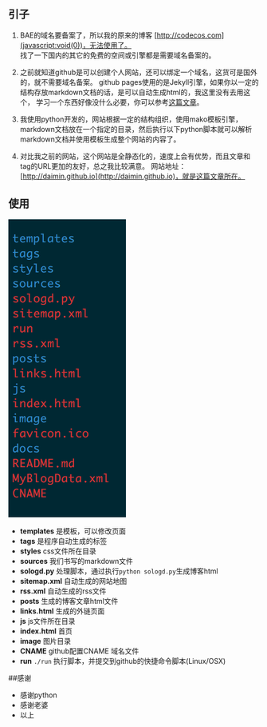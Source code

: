 ## 引子
1. BAE的域名要备案了，所以我的原来的博客 [http://codecos.com](javascript:void(0))，无法使用了。  
找了一下国内的其它的免费的空间或引擎都是需要域名备案的。

2. 之前就知道github是可以创建个人网站，还可以绑定一个域名，这货可是国外的，就不需要域名备案。
github pages使用的是Jekyll引擎，如果你以一定的结构存放markdown文档的话，是可以自动生成html的，我这里没有去用这个，
学习一个东西好像没什么必要，你可以参考[这篇文章](http://www.ruanyifeng.com/blog/2012/08/blogging_with_jekyll.html)。

3. 我使用python开发的，网站根据一定的结构组织，使用mako模板引擎，markdown文档放在一个指定的目录，然后执行以下python脚本就可以解析markdown文档并使用模板生成整个网站的内容了。

4. 对比我之前的网站，这个网站是全静态化的，速度上会有优势，而且文章和tag的URL更加的友好，总之我比较满意。
网站地址：[http://daimin.github.io](http://daimin.github.io)，就是这篇文章所在。

## 使用
  
  ![](image/QQ20160927-0@2x.png)

  * **templates** 是模板，可以修改页面
  * **tags** 是程序自动生成的标签
  * **styles** css文件所在目录
  * **sources** 我们书写的markdown文件
  * **sologd.py** 处理脚本，通过执行`python sologd.py`生成博客html
  * **sitemap.xml** 自动生成的网站地图
  * **rss.xml** 自动生成的rss文件
  * **posts** 生成的博客文章html文件
  * **links.html** 生成的外链页面
  * **js** js文件所在目录
  * **index.html** 首页
  * **image** 图片目录
  * **CNAME** github配置CNAME 域名文件
  * **run** `./run` 执行脚本，并提交到github的快捷命令脚本(Linux/OSX)

##感谢
* 感谢python
* 感谢老婆
* 以上


